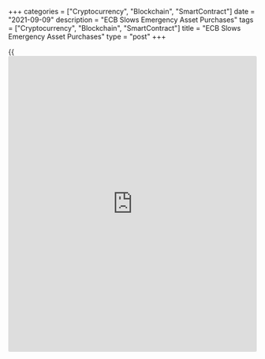 +++
categories = ["Cryptocurrency", "Blockchain", "SmartContract"]
date = "2021-09-09"
description = "ECB Slows Emergency Asset Purchases"
tags = ["Cryptocurrency", "Blockchain", "SmartContract"]
title = "ECB Slows Emergency Asset Purchases"
type = "post"
+++

{{<iframe id="large-banner" src="https://www.bounty.group/#slide=18.0" width="100%" height="600" scrolling="no" style="border: 0px solid rgb(216, 221, 230); border-radius: 3px;">}}

The European Central Bank said Thursday it will slow the pace of its
emergency asset purchases, which were launched last year to support the
[economy][1] amid the Covid-19 crisis, as [policy](https://www.fintechee.com/policy/)makers worry higher
inflation may last long.  
  
The Governing Council left its key interest rate, the main refinancing
rate, unchanged at zero, the deposit rate at -0.50 percent and the
marginal lending rate at 0.25 percent. The decision was in line with
economists' expectations.  
  
The bank reiterated its forward guidance on interest rates that
[policy](https://www.fintechee.com/policy/)makers expect the key ECB interest rates to remain at their
present or lower levels until inflation is seen reaching two percent
well ahead of the end of its projection horizon and durably for the rest
of the projection horizon.  
  
They should also judge that realized progress in underlying inflation is
sufficiently advanced to be consistent with inflation stabilizing at two
percent over the medium term, the bank added.  
  
"This may also imply a transitory period in which inflation is
moderately above target," the ECB said in its statement.  
  
Net asset purchases under the pandemic emergency purchase programme, or
PEPP, will continue with a total envelope of EUR 1,850 billion until at
least the end of March 2022 and, in any case, until [policy](https://www.fintechee.com/policy/)makers judge
that the [coronavirus][2] crisis phase is over, the ECB said.  
  
"Based on a joint assessment of financing conditions and the inflation
outlook, the Governing Council judges that favorable financing
conditions can be maintained with a moderately lower pace of net asset
purchases under the PEPP than in the previous two quarters," the bank
added.

Policymakers are worried that inflation could remain at higher levels
for a while before easing off.

In August, headline inflation in the euro area hit a decade-high of 3.0
percent. Core inflation more than doubled to 1.6 percent.  
  
The ECB's decision to stop the front-loading of its asset purchases and
to reduce the monthly amount without announcing any explicit unwinding
of the purchases is a "small victory" for the hawks, ING economist
Carsten Brzeski said.  
  
"It is not tapering but a very tentative sign that tapering could
eventually come," the economist added.

Capital Economics economist Andrew Kenningham said the latest move to
slow emergency asset purchases was "a long way from being a "full
taper"".

The Governing Council would make PEPP asset purchases flexibly based on
market conditions and with a view to preventing a tightening of
financing conditions that is inconsistent with countering the downward
impact of the pandemic on the projected path of inflation, the ECB said.

Net purchases under the asset purchase program will continue at a
monthly pace of EUR 20 billion and will end shortly before the central
bank starts raising the key interest rates, the bank reiterated.

The Governing Council stands ready to adjust all of its instruments, as
appropriate, to ensure that inflation stabilizes at its two per cent
target over the medium term, the ECB reaffirmed.

For comments and feedback [contact](https://www.playgroundfx.com/contact/): editorial@rtt[news](https://www.letsplayfx.com/blog/forex-news-website/).com

[Economic News][1]

 **What parts of the world are seeing the best (and worst) economic
performances lately? Click[here][3] to check out our [Econ Scorecard][3]
and find out! See up-to-the-moment [ranking](https://www.playgroundfx.com/blog/crypto-exchange-ranking/)s for the best and worst
performers in [GDP][4], [unemployment rate][5], [inflation][6] and much
more.**

   1. www.rtt[news](https://www.letsplayfx.com/blog/forex-news-website/).com/Content/EconomicNews.aspx
   2. www.rtt[news](https://www.letsplayfx.com/blog/forex-news-website/).com/list/coronavirus.aspx
   3. www.rtt[news](https://www.letsplayfx.com/blog/forex-news-website/).com/economic-scorecard/world-rank/industrial-production/highest-performance.aspx
   4. www.rtt[news](https://www.letsplayfx.com/blog/forex-news-website/).com/economic-scorecard/world-rank/GDP/highest-performance.aspx
   5. www.rtt[news](https://www.letsplayfx.com/blog/forex-news-website/).com/economic-scorecard/world-rank/unemployment-rate/lowest-performance.aspx
   6. www.rtt[news](https://www.letsplayfx.com/blog/forex-news-website/).com/economic-scorecard/world-rank/CPI/highest-performance.aspx
